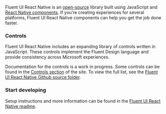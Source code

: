 Fluent UI React Native is an [open-source](https://github.com/microsoft/fluentui-react-native) library built using JavaScript and [React Native components](https://microsoft.github.io/react-native-windows/). If you’re creating experiences for several platforms, Fluent UI React Native components can help you get the job done faster.

### Controls

Fluent UI React Native includes an expanding library of controls written in JavaScript. These controls implement the Fluent Design language and provide consistency across Microsoft experiences.

Documentation for the controls is a work in progress. Some controls can be found in the <a href="#/controls/crossplatform">Controls section</a> of the site. To view the full list, see the [Fluent UI React Native Github source folder](https://github.com/microsoft/fluentui-react-native/tree/master/packages/components).

### Start developing

Setup instructions and more information can be found in the [Fluent UI React Native readme](https://github.com/microsoft/fluentui-react-native#fluentui-react-native).
